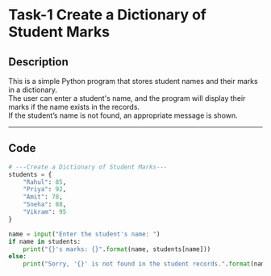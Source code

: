 # Task-1 Create a Dictionary of Student Marks

## Description
This is a simple Python program that stores student names and their marks in a dictionary.  
The user can enter a student's name, and the program will display their marks if the name exists in the records.  
If the student’s name is not found, an appropriate message is shown.

---

## Code
```python
# ---Create a Dictionary of Student Marks---
students = {
    "Rahul": 85,
    "Priya": 92,
    "Amit": 78,
    "Sneha": 88,
    "Vikram": 95
}

name = input("Enter the student's name: ")
if name in students:
    print("{}'s marks: {}".format(name, students[name]))
else:
    print("Sorry, '{}' is not found in the student records.".format(name))
